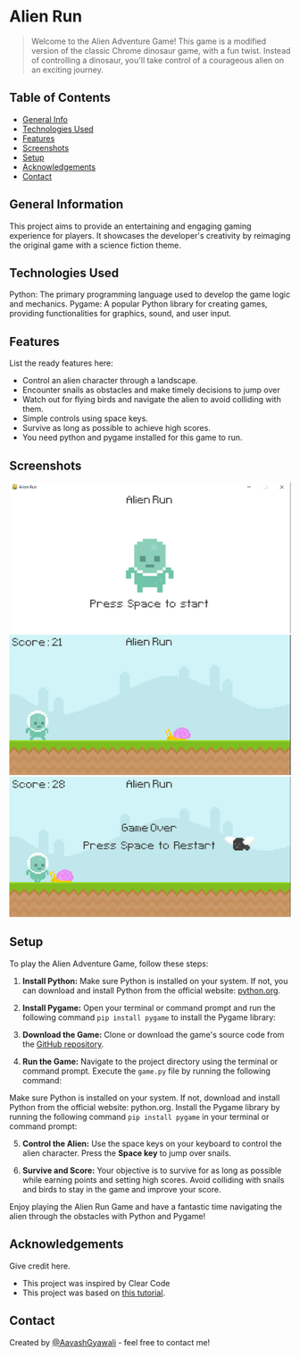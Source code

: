 # Alien Run
> Welcome to the Alien Adventure Game! This game is a modified version of the classic Chrome dinosaur game, with a fun twist. Instead of controlling a dinosaur, you'll take control of a courageous alien on an exciting journey.


## Table of Contents
* [General Info](#general-information)
* [Technologies Used](#technologies-used)
* [Features](#features)
* [Screenshots](#screenshots)
* [Setup](#setup)
* [Acknowledgements](#acknowledgements)
* [Contact](#contact)
<!-- * [License](#license) -->


## General Information
This project aims to provide an entertaining and engaging gaming experience for players. It showcases the developer's creativity by reimaging the original game with a science fiction theme.
<!-- You don't have to answer all the questions - just the ones relevant to your project. -->


## Technologies Used
Python: The primary programming language used to develop the game logic and mechanics.
Pygame: A popular Python library for creating games, providing functionalities for graphics, sound, and user input.


## Features
List the ready features here:
- Control an alien character through a landscape.
- Encounter snails as obstacles and make timely decisions to jump over
- Watch out for flying birds and navigate the alien to avoid colliding with them.
- Simple controls using space keys.
- Survive as long as possible to achieve high scores.
- You need python and pygame installed for this game to run.


## Screenshots
![Main Screen](./screenshots/Capture.PNG)
![GamePlay Screen](./screenshots/Capture3.PNG)
![GameOver Screen](./screenshots/Capture1.PNG)


<!-- If you have screenshots you'd like to share, include them here. -->


## Setup

To play the Alien Adventure Game, follow these steps:

1. **Install Python:** Make sure Python is installed on your system. If not, you can download and install Python from the official website: [python.org](https://www.python.org/).

2. **Install Pygame:** Open your terminal or command prompt and run the following command `pip install pygame` to install the Pygame library:

3. **Download the Game:** Clone or download the game's source code from the [GitHub repository](https://github.com/AavashGyawali/Alien-Run.git).

4. **Run the Game:** Navigate to the project directory using the terminal or command prompt. Execute the `game.py` file by running the following command:


Make sure Python is installed on your system. If not, download and install Python from the official website: python.org.
Install the Pygame library by running the following command `pip install pygame` in your terminal or command prompt:


5. **Control the Alien:** Use the space keys on your keyboard to control the alien character. Press the **Space key** to jump over snails.

6. **Survive and Score:** Your objective is to survive for as long as possible while earning points and setting high scores. Avoid colliding with snails and birds to stay in the game and improve your score.

Enjoy playing the Alien Run Game and have a fantastic time navigating the alien through the obstacles with Python and Pygame!


## Acknowledgements
Give credit here.
- This project was inspired by Clear Code
- This project was based on [this tutorial](https://www.youtube.com/watch?v=AY9MnQ4x3zk&t=11638s&ab_channel=ClearCodem).



## Contact
Created by [@AavashGyawali](https://aavashgyawali.com.np/) - feel free to contact me!


<!-- Optional -->
<!-- ## License -->
<!-- This project is open source and available under the [... License](). -->

<!-- You don't have to include all sections - just the one's relevant to your project -->